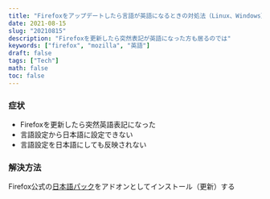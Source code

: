 ```yaml
---
title: "Firefoxをアップデートしたら言語が英語になるときの対処法（Linux、Windows）"
date: 2021-08-15
slug: "20210815"
description: "Firefoxを更新したら突然表記が英語になった方も居るのでは"
keywords: ["firefox", "mozilla", "英語"]
draft: false
tags: ["Tech"]
math: false
toc: false
---
```



### 症状
 - Firefoxを更新したら突然英語表記になった
 - 言語設定から日本語に設定できない
 - 言語設定を日本語にしても反映されない

### 解決方法
Firefox公式の[日本語パック](https://addons.mozilla.org/ja/firefox/addon/japanese-language-pack-1/?src=search)をアドオンとしてインストール（更新）する
